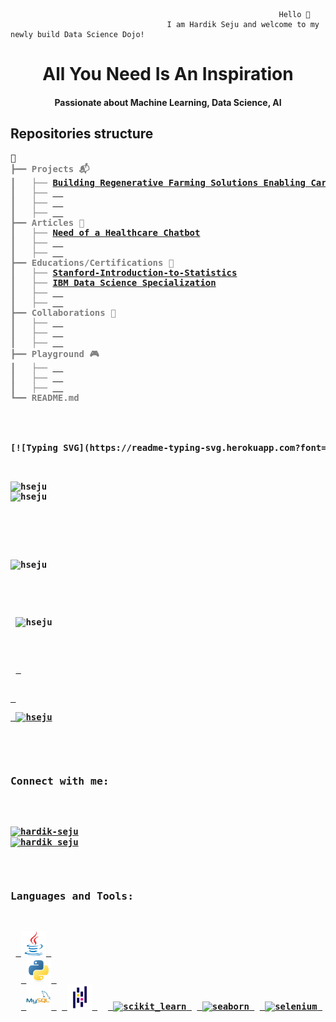                                                                 Hello 👋 
                                       I am Hardik Seju and welcome to my newly build Data Science Dojo! 
                                       
                                       
<h1 align="center" font="GeoSansLight">All You Need Is An Inspiration</h1>                 
<h4 align="center" font="Quicksand">Passionate about Machine Learning, Data Science, AI</h4>

## Repositories structure
<pre style="font-family:GeoSansLight,'DejaVu Sans Mono',consolas,'Courier New',monospace">📁                                                                         
<span style="color: #808080; text-decoration-color: #808080; font-weight:bold">┣━━ Projects 📬</span><span style="font-weight: bold">
<span style="color: #808080; text-decoration-color: #808080">┃   ├── </span><span style="font-weight: bold"><a href="https://github.com/hseju/Building-Regenerative-Farming-Solutions-Enabling-Carbon-Credits">Building Regenerative Farming Solutions Enabling Carbon Credits</a>
<span style="color: #808080; text-decoration-color: #808080">┃   ├── </span><span style="font-weight: bold"><a href=" ">  </a>
<span style="color: #808080; text-decoration-color: #808080">┃   ├── </span><span style="font-weight: bold"><a href=" ">  </a>
<span style="color: #808080; text-decoration-color: #808080">┃   ├── </span><span style="font-weight: bold"><a href=" ">  </a>
<span style="color: #808080; text-decoration-color: #808080">┣━━ Articles 📰</span><span style="font-weight: bold">
<span style="color: #808080; text-decoration-color: #808080">┃   ├── </span><span style="font-weight: bold"><a href="https://omdena.com/blog/healthcare-chatbot/">Need of a Healthcare Chatbot</a>
<span style="color: #808080; text-decoration-color: #808080">┃   ├── </span><span style="font-weight: bold"><a href=" ">  </a>
<span style="color: #808080; text-decoration-color: #808080">┃   ├── </span><span style="font-weight: bold"><a href=" ">  </a>
<span style="color: #808080; text-decoration-color: #808080">┣━━ Educations/Certifications 📖</span><span style="font-weight: bold">
<span style="color: #808080; text-decoration-color: #808080">┃   ├── </span><span style="font-weight: bold"><a href="https://github.com/hseju/Stanford-Introduction-to-Statistics">Stanford-Introduction-to-Statistics</a>
<span style="color: #808080; text-decoration-color: #808080">┃   ├── </span><span style="font-weight: bold"><a href="https://github.com/hseju/IBM-Data-Science-Specialization">IBM Data Science Specialization</a>
<span style="color: #808080; text-decoration-color: #808080">┃   ├── </span><span style="font-weight: bold"><a href=" ">  </a>
<span style="color: #808080; text-decoration-color: #808080">┃   ├── </span><span style="font-weight: bold"><a href=" ">  </a>
<span style="color: #808080; text-decoration-color: #808080">┣━━ Collaborations 🎨</span><span style="font-weight: bold">
<span style="color: #808080; text-decoration-color: #808080">┃   ├── </span><span style="font-weight: bold"><a href=" ">  </a>
<span style="color: #808080; text-decoration-color: #808080">┃   ├── </span><span style="font-weight: bold"><a href=" ">  </a>
<span style="color: #808080; text-decoration-color: #808080">┃   ├── </span><span style="font-weight: bold"><a href=" ">  </a>
<span style="color: #808080; text-decoration-color: #808080">┣━━ Playground 🎮</span><span style="font-weight: bold">
<span style="color: #808080; text-decoration-color: #808080">┃   ├── </span><span style="font-weight: bold"><a href=" ">  </a>
<span style="color: #808080; text-decoration-color: #808080">┃   ├── </span><span style="font-weight: bold"><a href=" ">  </a>
<span style="color: #808080; text-decoration-color: #808080">┃   ├── </span><span style="font-weight: bold"><a href=" ">  </a>
<span style="color: #808080; text-decoration-color: #808080">┗━━ README.md</span><span style="font-weight: bold">
     
<!--
**hseju/hseju** is a ✨ _special_ ✨ repository because its `README.md` (this file) appears on your GitHub profile.
-->


[![Typing SVG](https://readme-typing-svg.herokuapp.com?font=Quicksand&color=%233EB36C&size=30&center=true&vCenter=true&width=900&lines=Data+Scientist;Data+Analyst)](https://git.io/typing-svg)


<p><img align="left" src="https://github-readme-streak-stats.herokuapp.com/?user=hseju&theme=vue-dark&show_icons=true&locale=en" alt="hseju" />
<img align="left" src="https://github-readme-stats.vercel.app/api?username=hseju&theme=vue-dark&show_icons=true&locale=en" alt="hseju" /> </p>
  
<br>
<p><img align="center" src="https://github-readme-stats.vercel.app/api/top-langs?username=hseju&show_icons=true&theme=vue-dark&locale=en&layout=compact" alt="hseju" /></p>


<p align="left"> <img src="https://komarev.com/ghpvc/?username=hseju&label=Profile%20views&color=0e75b6&style=flat" alt="hseju" /> </p>

<p align="left"> <a href="https://github.com/ryo-ma/github-profile-trophy"> </p>
 <p align="left"> <img src="https://github-profile-trophy.vercel.app/?username=hseju" alt="hseju" /></a> </p>


<h3 align="left">Connect with me:</h3>
<p align="left">
<a href="https://linkedin.com/in/hardik-seju" target="blank"><img align="center" src="https://raw.githubusercontent.com/rahuldkjain/github-profile-readme-generator/master/src/images/icons/Social/linked-in-alt.svg" alt="hardik-seju" height="30" width="40" /></a> 
<a href="https://www.hackerrank.com/hardik seju" target="blank"><img align="center" src="https://raw.githubusercontent.com/rahuldkjain/github-profile-readme-generator/master/src/images/icons/Social/hackerrank.svg" alt="hardik seju" height="30" width="40" /></a>
</p>

<h3 align="left">Languages and Tools:</h3>
<p align="left"> <a href="https://www.java.com" target="_blank" rel="noreferrer"> <img src="https://raw.githubusercontent.com/devicons/devicon/master/icons/java/java-original.svg" alt="java" width="40" height="40"/> </a>
  <a href="https://www.python.org" target="_blank" rel="noreferrer"> <img src="https://raw.githubusercontent.com/devicons/devicon/master/icons/python/python-original.svg" alt="python" width="40" height="40"/> </a>
  <a href="https://www.mysql.com/" target="_blank" rel="noreferrer"> <img src="https://raw.githubusercontent.com/devicons/devicon/master/icons/mysql/mysql-original-wordmark.svg" alt="mysql" width="40" height="40"/> </a> <a href="https://pandas.pydata.org/" target="_blank" rel="noreferrer"> <img src="https://raw.githubusercontent.com/devicons/devicon/2ae2a900d2f041da66e950e4d48052658d850630/icons/pandas/pandas-original.svg" alt="pandas" width="40" height="40"/> </a>  <a href="https://scikit-learn.org/" target="_blank" rel="noreferrer"> <img src="https://upload.wikimedia.org/wikipedia/commons/0/05/Scikit_learn_logo_small.svg" alt="scikit_learn" width="40" height="40"/> </a> <a href="https://seaborn.pydata.org/" target="_blank" rel="noreferrer"> <img src="https://seaborn.pydata.org/_images/logo-mark-lightbg.svg" alt="seaborn" width="40" height="40"/> </a> <a href="https://www.selenium.dev" target="_blank" rel="noreferrer"> <img src="https://raw.githubusercontent.com/detain/svg-logos/780f25886640cef088af994181646db2f6b1a3f8/svg/selenium-logo.svg" alt="selenium" width="40" height="40"/> </a> </p>



